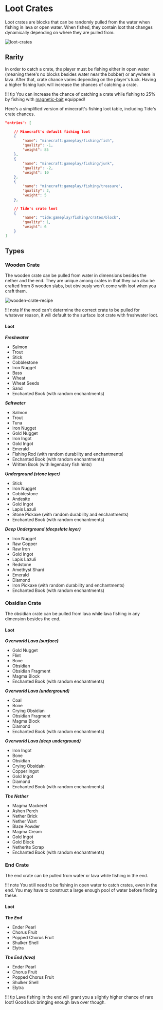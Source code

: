 # Loot Crates

Loot crates are blocks that can be randomly pulled from the water when fishing in lava or open water. When fished, they contain loot that changes dynamically depending on where they are pulled from.

![loot-crates](../assets/images/loot-crates.png)

## Rarity

In order to catch a crate, the player must be fishing either in open water (meaning there's no blocks besides water near the bobber) or anywhere in lava. After that, crate chance varies depending on the player's luck. Having a higher fishing luck will increase the chances of catching a crate.

!!! tip
    You can increase the chance of catching a crate while fishing to 25% by fishing with [magnetic-bait](https://lightning-64.github.io/tide-wiki/items/bait-items/#magnetic-bait) equipped!

Here's a simplified version of minecraft's fishing loot table, including Tide's crate chances.

```json
"entries": [

    // Minecraft's default fishing loot
    {
        "name": "minecraft:gameplay/fishing/fish",
        "quality": -1,
        "weight": 85
    },
    {
        "name": "minecraft:gameplay/fishing/junk",
        "quality": -2,
        "weight": 10
    },
    {
        "name": "minecraft:gameplay/fishing/treasure",
        "quality": 2,
        "weight": 5
    },

    // Tide's crate loot
    {
        "name": "tide:gameplay/fishing/crates/block",
        "quality": 1,
        "weight": 6
    }
]
```

## Types

### Wooden Crate

The wooden crate can be pulled from water in dimensions besides the nether and the end. They are unique among crates in that they can also be crafted from 8 wooden slabs, but obviously won't come with loot when you craft them.

![wooden-crate-recipe](../assets/images/recipes/wooden-crate.png)

!!! note
    If the mod can't determine the correct crate to be pulled for whatever reason, it will default to the surface loot crate with freshwater loot.

#### Loot

**_Freshwater_**

- Salmon
- Trout
- Stick
- Cobblestone
- Iron Nugget
- Bass
- Wheat
- Wheat Seeds
- Sand
- Enchanted Book (with random enchantments)

**_Saltwater_**

- Salmon
- Trout
- Tuna
- Iron Nugget
- Gold Nugget
- Iron Ingot
- Gold Ingot
- Emerald
- Fishing Rod (with random durability and enchantments)
- Enchanted Book (with random enchantments)
- Written Book (with legendary fish hints)

**_Underground (stone layer)_**

- Stick
- Iron Nugget
- Cobblestone
- Andesite
- Gold Ingot
- Lapis Lazuli
- Stone Pickaxe (with random durability and enchantments)
- Enchanted Book (with random enchantments)

**_Deep Underground (deepslate layer)_**

- Iron Nugget
- Raw Copper
- Raw Iron
- Gold Ingot
- Lapis Lazuli
- Redstone
- Amethyst Shard
- Emerald
- Diamond
- Iron Pickaxe (with random durability and enchantments)
- Enchanted Book (with random enchantments)

### Obsidian Crate

The obsidian crate can be pulled from lava while lava fishing in any dimension besides the end.

#### Loot

**_Overworld Lava (surface)_**

- Gold Nugget
- Flint
- Bone
- Obsidian
- Obsidian Fragment
- Magma Block
- Enchanted Book (with random enchantments)

**_Overworld Lava (underground)_**

- Coal
- Bone
- Crying Obsidian
- Obsidian Fragment
- Magma Block
- Diamond
- Enchanted Book (with random enchantments)

**_Overworld Lava (deep underground)_**

- Iron Ingot
- Bone
- Obsidian
- Crying Obsidain
- Copper Ingot
- Gold Ingot
- Diamond
- Enchanted Book (with random enchantments)

**_The Nether_**

- Magma Mackerel
- Ashen Perch
- Nether Brick
- Nether Wart
- Blaze Powder
- Magma Cream
- Gold Ingot
- Gold Block
- Netherite Scrap
- Enchanted Book (with random enchantments)

### End Crate

The end crate can be pulled from water or lava while fishing in the end.

!!! note
    You still need to be fishing in open water to catch crates, even in the end. You may have to construct a large enough pool of water before finding these.

#### Loot

**_The End_**

- Ender Pearl
- Chorus Fruit
- Popped Chorus Fruit
- Shulker Shell
- Elytra

**_The End (lava)_**

- Ender Pearl
- Chorus Fruit
- Popped Chorus Fruit
- Shulker Shell
- Elytra

!!! tip
    Lava fishing in the end will grant you a slightly higher chance of rare loot! Good luck bringing enough lava over though.